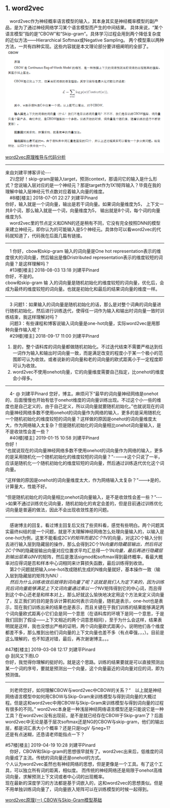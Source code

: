 ## 1. word2vec
&emsp;word2vec作为神经概率语言模型的输入，其本身其实是神经概率模型的副产品，是为了通过神经网络学习某个语言模型而产生的中间结果。
具体来说，“某个语言模型”指的是“CBOW”和“Skip-gram”。具体学习过程会用到两个降低复杂度的近似方法——Hierarchical Softmax或Negative Sampling。
两个模型乘以两种方法，一共有四种实现。这些内容就是本文理论部分要详细阐明的全部了。   
![CBOW](./images/CBOW.png)   
[word2vec原理推导与代码分析](http://www.hankcs.com/nlp/word2vec.html#h2-0)    
******    
来自刘建平博客评论---   
&emsp;2\\\您好！skip-gram是输入target，预测context，那请问它的输入是什么形式？您说输入层对应的是一个神经元？那是target作为1X1矩阵输入？毕竟在我的理解中输入层神经元节点数对应着输入向量的维度。  
&emsp;#8楼[楼主] 2018-07-01 22:27 刘建平Pinard    
你好，输入就是一个词向量，输出是若干词向量。如果词向量维度为5， 上下文一共8个词，那么输入就是一个词，向量维度为5， 输出就是8个词，每个词的向量维度为5.   
&emsp;word2vec里的节点定义和DNN的还是稍有不同，它没有完全按照DNN的模型来建立神经元，即你认为的可能输入是5个神经元。具体你可以看word2vec的代码就知道了，代码我在后面几篇有链接。   
******   
&emsp;1  你好，cbow和skip-gram 输入的词向量是One hot representation表示的维度很大的词向量，然后输出是像Dristributed representation表示的维度较短的词向量？是这样理解吗？     
&emsp;#13楼[楼主] 2018-08-03 13:18 刘建平Pinard    
你好，不是的。  
cbow和skip-gram 输 入的词向量是随机初始化的维度较短的词向量，优化后，会成为最终的维度较短的词向量。也就是初始化和最后的结果词向量的维度一样。    
*******     
&emsp;3  问题1：如果输入的词向量是随机初始化的话，那么是对整个词典的词向量进行随机初始化，然后进行训练迭代，使得任一词作为输入和输出时词向量一致时训练结束，我这样理解对吗？   
&emsp;问题3：有些课程和博客说输入词向量是one-hot向量，实际word2vec是用那种向量作输入呢？    
&emsp;#29楼[楼主] 2018-09-17 11:00 刘建平Pinard     
1. 是的，整个语料库的词向量都做随机初始化。不过迭代结束不需要严格达到任一词作为输入和输出时词向量一致，而是满足改变的程度小于某一个极小的范围即可认为收敛。或者说新的词向量和老的词向量的欧式距离小于一定程度即可认为收敛。   
3. word2vec不使用onehot向量，它的向量维度需要自己指定，比onehot的维度会小得多。   
-----
&emsp;4- @ 刘建平Pinard
您好，博主。麻烦问下“最早的词向量神经网络是onehot的，后面慢慢也开始有低于onehot维度的词向量训练出现。不过这个小一些的维度也是自己定义的，由于自己定义，所以词向量就要随机初始化。”也就说现在的词向量神经网络多数不使用onehot的词向量作为网络的输入，更多的是采用随机化一个随机初始化的维度较短的词向量？这样做的原因是onehot的词向量维度太大，作为网络输入太复杂？但是随机初始化的词向量相比onehot词向量输入，是不是收敛性会差一些？        
&emsp;#40楼[楼主] 2019-01-15 10:58 刘建平Pinard   
你好！   
”也就说现在的词向量神经网络多数不使用onehot的词向量作为网络的输入，更多的是采用随机化一个随机初始化的维度较短的词向量？“---->这个只说了一半，应该是随机化一个随机初始化的维度较短的词向量，然后通过训练迭代优化这个词向量。   

“这样做的原因是onehot的词向量维度太大，作为网络输入太复杂？”--->是的，计算量大，性能不好。   

“但是随机初始化的词向量相比onehot词向量输入，是不是收敛性会差一些？”--->如果不通过训练优化词向量，随机初始化的肯定会差的，但是目前通过训练优化词向量是普遍的做法，因此不会出现收敛性差的问题。  
*****     
&emsp;感谢博主的回复。看过博主回复后又找了些资料看，感觉有些明白。两个问题其实最终纠结的是一个问题，就是不太理解神经网络怎么处理向量输入的，以输入是one-hot为例，这里不能看成2C*V的矩阵而是2C个1*V的向量，对这2C个输入分别去进行输入层到隐藏层的操作，那么会得到2C个1*N向量的隐藏层输出，然后将这2C个1*N的隐藏层输出向量对应位置求平均汇总得一个1*N向量，最后再进行隐藏层到输出层乘以N*V的矩阵，然后是激活sigmod和softmax得到最终概率，看最大概率对应得词是否和样本中心词相同来计算损失函数，最后训练得到收敛。   
&emsp;第2个问题就把输入one-hot改成随机生成的N维向量就好，基本操作一致（输入层到隐藏层的矩阵为N*N）.   
&emsp;然后为什么训练收敛后就得到词向量了呢？这就是我们人为定下来的，因为训练完后词向量能够满足上下文词向量通过乘以一个N*V矩阵得到它的中心词，而且得到这个中心还老是和样本对上，那么好就这么愉快地决定用这个方法来定义词向量了，反正我们的目的是告诉计算机如何表示词向量，随机是表示，one-hot也是表示，现在我们训练出来的结果也是表示，而且关键在于我们训练的结果能够满足两个词向量欧式距离小它们会是同一个意思（在语料库的环境下是同一个意思，于是我们回到了假设——上下文相近的两个词意思相同），至于为什么会这样，结果表明就是这样，我也没想出严格的证明，两个词向量欧式距离小，说明他们各个维度都差不多，那么推到出他们词向量的上下文向量也差不多（有点牵强，，，）。目前是这么理解的，也不知道对错，最后，再次谢谢博主。。。   

#47楼[楼主] 2019-03-08 12:17 刘建平Pinard   
@ 刮风又下雨LO   
你好，我觉得你理解的挺好的。就是这个思路。训练的结果要就是可以直接预测出某一个词的序号，要就是预测出一个向量，这个向量最近的词向量对应的词，即为预测值。  
*****   
&emsp;刘老师您好，如何理解CBOW与word2vec中CBOW的关系？“　以上就是神经网络语言模型中如何用CBOW与Skip-Gram来训练模型与得到词向量的大概过程。但是这和word2vec中用CBOW与Skip-Gram来训练模型与得到词向量的过程有很多的不同。” word2vec本身是一种浅层神经网络语言模型还是只能说它是一种工具？在word2vec没有出现前，是不是就已经存在CBOW于Skip-gram了？后面word2vec中无论是基于层次softmax还是NG的CBOW与skip-gram，他们的输出层，都是词汇表大小个概率？还是只是logV 与neg+1?   
还是有点迷糊，还恳请老师能指点一下？  
     
#57楼[楼主] 2019-04-19 10:28 刘建平Pinard   
&emsp;你好，CBOW和Skip-gram的思想很早就有了。word2vec出来后，低维度的词向量成了主流。传统的词向量还是onehot的方式。   
个人认为word2vec虽然也有神经网络的思想，但是更像是一个工具。有了这个工具，可以独立所有词的距离，相似度。
而传统的神经网络还是局限于onehot高维词向量，求解预测上下文词或者中心词的出现概率。    
现在最新的深度学习的方法都是基于词嵌入的，这和word2vec的思想类似。但是不用单独训练词向量了，词向量嵌入矩阵可以在训练模型的时候一起得到。   

[word2vec原理(一) CBOW与Skip-Gram模型基础 ](https://www.cnblogs.com/pinard/p/7160330.html#!comments)   
